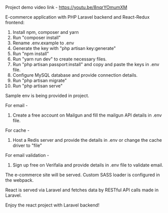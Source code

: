 Project demo video link -
https://youtu.be/8nqrYOmumXM

E-commerce application with PHP Laravel backend and React-Redux frontend: 
1. Install npm, composer and yarn
2. Run "composer install"
3. Rename .env.example to .env
4. Generate the key with "php artisan key:generate"
5. Run "npm install"
6. Run "yarn run dev" to create necessary files.
7. Run "php artisan passport:install" and copy and paste the keys in .env file.
8. Configure MySQL database and provide connection details.
9. Run "php artisan migrate"
10. Run "php artisan serve"

Sample env is being provided in project.

For email - 
1. Create a free account on Mailgun and fill the mailgun API details in .env  file.

For cache - 
1. Host a Redis server and provide the details in .env or change the cache driver to "file"

For email validation - 
1. Sign up free on Verifalia and provide details in .env file to validate email.
 
The e-commerce site will be served. 
Custom SASS loader is configured in the webpack.

React is served via Laravel and fetches data by RESTful API calls made in Laravel.

Enjoy the react project with Laravel backend!